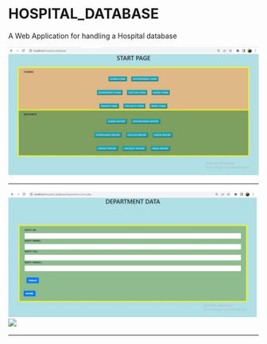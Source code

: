 # HOSPITAL_DATABASE
A Web Application for handling a Hospital database

![Start-page](index_page.JPG)
<hr>
<p float="left">
  <img src="/dept_entry_form.JPG" width="500" />
  <img src="/doctor_report" width="500" />
</p>
<hr>
